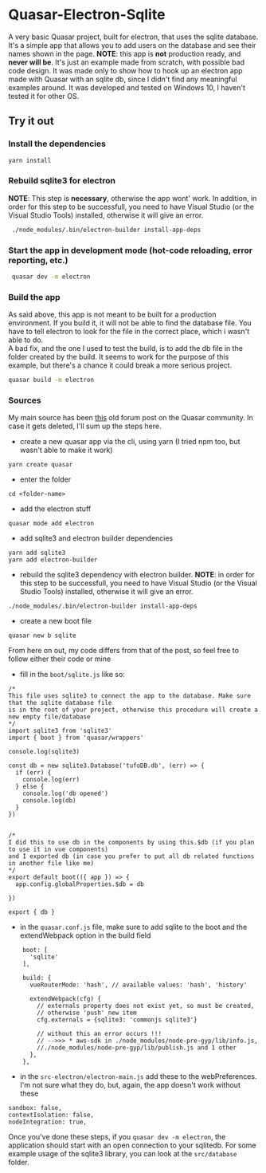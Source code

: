 # Quasar-Electron-Sqlite

A very basic Quasar project, built for electron, that uses the sqlite database. It's a simple app that allows you to add users on the database and see their names shown in the page.
**NOTE**: this app is **not** production ready, and **never will be**. It's just an example made from scratch, with possible bad code design. It was made only to show how to hook up an electron app made
with Quasar with an sqlite db, since I didn't find any meaningful examples around. 
It was developed and tested on Windows 10, I haven't tested it for other OS. 


## Try it out

### Install the dependencies
```bash
yarn install
```
### Rebuild sqlite3 for electron
**NOTE**: This step is **necessary**, otherwise the app wont' work. In addition, in order for this step to be successfull, you need to have Visual Studio (or the Visual Studio Tools) installed, otherwise it will give an error.

```bash
 ./node_modules/.bin/electron-builder install-app-deps
```

### Start the app in development mode (hot-code reloading, error reporting, etc.)
```bash
 quasar dev -m electron
```


### Build the app
As said above, this app is not meant to be built for a production environment. If you build it, it will not be able to find the database file. You have to tell electron to look for the file in the correct place,
which i wasn't able to do.  
A bad fix, and the one I used to test the build, is to add the db file in the folder created by the build. It seems to work for the purpose of this example, but there's a chance it could break a more serious project.
```bash
quasar build -m electron
```

### Sources
My main source has been [this](https://forum.quasar-framework.org/topic/335/sqlite3-in-electron-wrapper/6) old forum post on the Quasar community. 
In case it gets deleted, I'll sum up the steps here.
- create a new quasar app via the cli, using yarn (I tried npm too, but wasn't able to make it work)
```
yarn create quasar
```
- enter the folder
```
cd <folder-name>
```
- add the electron stuff
```
quasar mode add electron
```
- add sqlite3 and electron builder dependencies
```
yarn add sqlite3
yarn add electron-builder
```
- rebuild the sqlite3 dependency with electron builder. **NOTE**: in order for this step to be successfull, you need to have Visual Studio (or the Visual Studio Tools) installed, otherwise it will give an error.
```
./node_modules/.bin/electron-builder install-app-deps
```
- create a new boot file
```
quasar new b sqlite
```
From here on out, my code differs from that of the post, so feel free to follow either their code or mine
- fill in the `boot/sqlite.js` like so:

```
/*
This file uses sqlite3 to connect the app to the database. Make sure that the sqlite database file
is in the root of your project, otherwise this procedure will create a new empty file/database
*/
import sqlite3 from 'sqlite3'
import { boot } from 'quasar/wrappers'

console.log(sqlite3)

const db = new sqlite3.Database('tufoDB.db', (err) => {
  if (err) {
    console.log(err)
  } else {
    console.log('db opened')
    console.log(db)
  }
})


/*
I did this to use db in the components by using this.$db (if you plan to use it in vue components) 
and I exported db (in case you prefer to put all db related functions in another file like me) 
*/
export default boot(({ app }) => {
  app.config.globalProperties.$db = db

})

export { db }
```
- in the `quasar.conf.js` file, make sure to add sqlite to the boot and the extendWebpack option in the build field
```
    boot: [
      'sqlite'
    ],

    build: {
      vueRouterMode: 'hash', // available values: 'hash', 'history'

      extendWebpack(cfg) {
        // externals property does not exist yet, so must be created, 
        // otherwise 'push' new item
        cfg.externals = {sqlite3: 'commonjs sqlite3'}

        // without this an error occurs !!!
        // -->>> * aws-sdk in ./node_modules/node-pre-gyp/lib/info.js, 
        //./node_modules/node-pre-gyp/lib/publish.js and 1 other
      },
    },
```
- in the `src-electron/electron-main.js` add these to the webPreferences. I'm not sure what they do, but, again, the app doesn't work without these
```
sandbox: false,
contextIsolation: false,
nodeIntegration: true,
```
Once you've done these steps, if you `quasar dev -m electron`, the application should start with an open connection to your sqlitedb. For some example usage of the
sqlite3 library, you can look at the `src/database` folder.